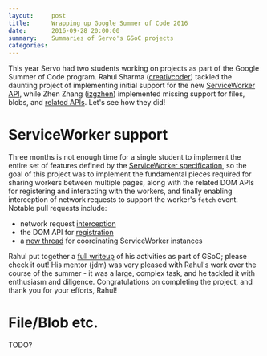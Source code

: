 ```yaml
---
layout:     post
title:      Wrapping up Google Summer of Code 2016
date:       2016-09-28 20:00:00
summary:    Summaries of Servo's GSoC projects
categories:
---
```

This year Servo had two students working on projects as part of the Google Summer of Code program.
Rahul Sharma ([creativcoder](https://github.com/creativcoder)) tackled the daunting project of
implementing initial support for the new [ServiceWorker API](https://w3c.github.io/ServiceWorker/),
while Zhen Zhang ([izgzhen](https://github.com/izgzhen)) implemented missing support for files,
blobs, and [related APIs](http://dev.w3.org/2006/webapi/FileAPI/). Let's see how they did!

# ServiceWorker support

Three months is not enough time for a single student to implement the entire set of features
defined by the [ServiceWorker specification](https://w3c.github.io/ServiceWorker/), so the goal
of this project was to implement the fundamental pieces required for sharing workers between
multiple pages, along with the related DOM APIs for registering and interacting with the
workers, and finally enabling interception of network requests to support the worker's `fetch`
event. Notable pull requests include:
* network request [interception](https://github.com/servo/servo/commit/3766cd167365187bfabbb00f5dc41ba923fe23d4)
* the DOM API for [registration](https://github.com/servo/servo/commit/15a2064c0d7b468724b43d1cb6157d506ad19093)
* a [new thread](https://github.com/servo/servo/commit/1e6293ea1d06120c9f3488d7d32c24d8d92df6b1) for
coordinating ServiceWorker instances

Rahul put together a [full writeup](https://github.com/creativcoder/gsoc16) of his activities
as part of GSoC; please check it out! His mentor (jdm) was very pleased with Rahul's work over the
course of the summer - it was a large, complex task, and he tackled it with enthusiasm and diligence.
Congratulations on completing the project, and thank you for your efforts, Rahul!

# File/Blob etc.

TODO?
